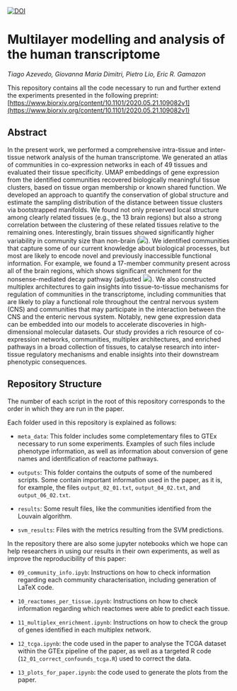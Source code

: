 [![DOI](https://zenodo.org/badge/265633374.svg)](https://zenodo.org/badge/latestdoi/265633374)


# Multilayer modelling and analysis of the human transcriptome

*Tiago Azevedo, Giovanna Maria Dimitri, Pietro Lio, Eric R. Gamazon*

This repository contains all the code necessary to run and further extend the experiments presented in the following preprint: [https://www.biorxiv.org/content/10.1101/2020.05.21.109082v1](https://www.biorxiv.org/content/10.1101/2020.05.21.109082v1)

## Abstract

In the present work, we performed a comprehensive intra-tissue and inter-tissue network analysis of the human transcriptome.
We generated an atlas of communities in co-expression networks in each of 49 tissues and evaluated their tissue specificity.
UMAP embeddings of gene expression from the identified communities recovered biologically meaningful tissue clusters, based on tissue organ membership or known shared function.
We developed an approach to quantify the conservation of global structure and estimate the sampling distribution of the distance between tissue clusters via bootstrapped manifolds.
We found not only preserved local structure among clearly related tissues (e.g., the 13 brain regions) but also a strong correlation between the clustering of these related tissues relative to the remaining ones.
Interestingly, brain tissues showed significantly higher variability in community size than non-brain (<img src="https://render.githubusercontent.com/render/math?math=p = 1.55 \times 10^{-4}">).
We identified communities that capture some of our current knowledge about biological processes, but most are likely to encode novel and previously inaccessible functional information.
For example, we found a 17-member community present across all of the brain regions, which shows significant enrichment for the nonsense-mediated decay pathway (adjusted <img src="https://render.githubusercontent.com/render/math?math=p = 1.01 \times 10^{-37}">).
We also constructed multiplex architectures to gain insights into tissue-to-tissue mechanisms for regulation of communities in the transcriptome, including communities that are likely to play a functional role throughout the central nervous system (CNS) and communities that may participate in the interaction between the CNS and the enteric nervous system.
Notably, new gene expression data can be embedded into our models to accelerate discoveries in high-dimensional molecular datasets.
Our study provides a rich resource of co-expression networks, communities, multiplex architectures, and enriched pathways in a broad collection of tissues, to catalyse research into inter-tissue regulatory mechanisms and enable insights into their downstream phenotypic consequences.


## Repository Structure

The number of each script in the root of this repository corresponds to the order in which they are run in the paper.


Each folder used in this repository is explained as follows:

* `meta_data`: This folder includes some completementary files to GTEx necessary to run some experiments. Examples of such files include phenotype information, as well as information about conversion of gene names and identification of reactome pathways.

* `outputs`: This folder contains the outputs of some of the numbered scripts. Some contain important information used in the paper, as it is, for example, the files `output_02_01.txt`, `output_04_02.txt`, and `output_06_02.txt`.

* `results`: Some result files, like the communities identified from the Louvain algorithm.

* `svm_results`: Files with the metrics resulting from the SVM predictions.


In the repository there are also some jupyter notebooks which we hope can help researchers in using our results in their own experiments, as well as improve the reproducibility of this paper:

* `09_community_info.ipyb`: Instructions on how to check information regarding each community characterisation, including generation of LaTeX code.

* `10_reactomes_per_tissue.ipynb`: Instructions on how to check information regarding which reactomes were able to predict each tissue.

* `11_multiplex_enrichment.ipynb`: Instructions on how to check the group of genes identified in each multiplex network.

* `12_tcga.ipynb`: the code used in the paper to analyse the TCGA dataset within the GTEx pipeline of the paper, as well as a targeted R code (`12_01_correct_confounds_tcga.R`) used to correct the data.

* `13_plots_for_paper.ipynb`: the code used to generate the plots from the paper.

